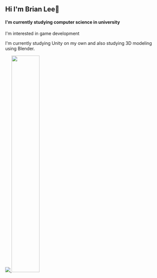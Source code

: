 ## Hi I'm Brian Lee👋


#### I'm currently studying computer science in university
I'm interested in game development

I'm currently studying Unity on my own and also studying 3D modeling using Blender.

<a href="s">
  <img src="https://github-readme-stats.vercel.app/api/top-langs/?username=fqntom2625&exclude_repo=fqntom2625.github.io&layout=compact&theme=tokyonight" />
</a>
<a href="s">
  <img src="https://github-readme-stats.vercel.app/api?username=fqntom2625&theme=tokyonight&show_icons=true" width="42%" />
</a>
<!--
**fqntom2625/fqntom2625** is a ✨ _special_ ✨ repository because its `README.md` (this file) appears on your GitHub profile.

Here are some ideas to get you started:

- 🔭 I’m currently working on ...
- 🌱 I’m currently learning ...
- 👯 I’m looking to collaborate on ...
- 🤔 I’m looking for help with ...
- 💬 Ask me about ...
- 📫 How to reach me: ...
- 😄 Pronouns: ...
- ⚡ Fun fact: ...
-->
